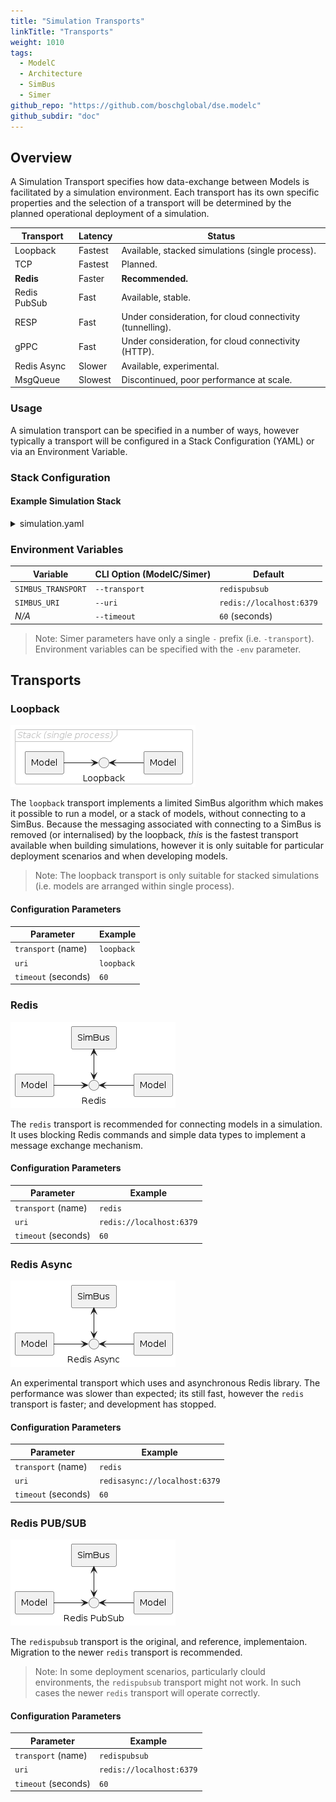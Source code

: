 ```yaml
---
title: "Simulation Transports"
linkTitle: "Transports"
weight: 1010
tags:
  - ModelC
  - Architecture
  - SimBus
  - Simer
github_repo: "https://github.com/boschglobal/dse.modelc"
github_subdir: "doc"
---
```


## Overview

A Simulation Transport specifies how data-exchange between Models is facilitated by a simulation
environment. Each transport has its own specific properties and the selection of
a transport will be determined by the planned operational deployment of a simulation.


| Transport    | Latency | Status |
| ------------ | ------- | ------ |
| Loopback     | Fastest | Available, stacked simulations (single process). |
| TCP          | Fastest | Planned. |
| **Redis**    | Faster  | **Recommended.** |
| Redis PubSub | Fast    | Available, stable. |
| RESP         | Fast    | Under consideration, for cloud connectivity (tunnelling).  |
| gPPC         | Fast    | Under consideration, for cloud connectivity (HTTP). |
| Redis Async  | Slower  | Available, experimental. |
| MsgQueue     | Slowest | Discontinued, poor performance at scale. |


### Usage

A simulation transport can be specified in a number of ways, however typically a transport will
be configured in a Stack Configuration (YAML) or via an Environment Variable.



### Stack Configuration

#### Example Simulation Stack

<details>
<summary>simulation.yaml</summary>

```yaml
---
kind: Stack
metadata:
  name: example
spec:
  connection:
    transport:
      redis:
        uri: redis://localhost:6379
        timeout: 60
```
</details>


### Environment Variables

| Variable           | CLI Option (ModelC/Simer) | Default |
| ------------------ | ------------------------- | ------- |
| `SIMBUS_TRANSPORT` | `--transport` | `redispubsub` |
| `SIMBUS_URI`       | `--uri`       | `redis://localhost:6379` |
| _N/A_              | `--timeout`   | `60` (seconds) |

> Note: Simer parameters have only a single `-` prefix (i.e. `-transport`). Environment variables can be specified with the `-env` parameter.


## Transports

### Loopback

<div hidden>

```text
@startuml transport-loopback
skinparam nodesep 55
skinparam ranksep 40
skinparam componentStyle rectangle
skinparam FrameBorderColor #c0c0c0
skinparam FrameFontColor #c0c0c0
skinparam FrameFontStyle italic

frame "Stack (single process)" {
    component "Model" as m1
    component "Model" as m2
    interface "Loopback" as SBif
    m1 -left-> SBif
    m2 -right-> SBif
}
@enduml
```

</div>

![loopback](transport-loopback.png)


The `loopback` transport implements a limited SimBus algorithm which makes it possible to
run a model, or a stack of models, without connecting to a SimBus. Because the messaging
associated with connecting to a SimBus is removed (or internalised) by the loopback, _this_
is the fastest transport available when building simulations, however it is only
suitable for particular deployment scenarios and when developing models.

> Note: The loopback transport is only suitable for stacked simulations (i.e. models are arranged within single process).

#### Configuration Parameters

| Parameter           | Example |
| ------------------- | ------- |
| `transport` (name)  | `loopback` |
| `uri`               | `loopback` |
| `timeout` (seconds) | `60` |


### Redis

<div hidden>

```text
@startuml transport-redis
skinparam nodesep 55
skinparam ranksep 40
skinparam componentStyle rectangle

component "Model" as m1
component "Model" as m2
component "SimBus" as sb
interface "Redis" as red
m1 -left-> red
m2 -right-> red
sb <-down-> red

@enduml
```

</div>

![redis](transport-redis.png)


The `redis` transport is recommended for connecting models in a simulation. It uses blocking
Redis commands and simple data types to implement a message exchange mechanism.

#### Configuration Parameters

| Parameter           | Example |
| ------------------- | ------- |
| `transport` (name)  | `redis` |
| `uri`               | `redis://localhost:6379` |
| `timeout` (seconds) | `60` |


### Redis Async

<div hidden>

```text
@startuml transport-redisasync
skinparam nodesep 55
skinparam ranksep 40
skinparam componentStyle rectangle

component "Model" as m1
component "Model" as m2
component "SimBus" as sb
interface "Redis Async" as red
m1 -left-> red
m2 -right-> red
sb <-down-> red

@enduml
```

</div>

![redisasync](transport-redisasync.png)


An experimental transport which uses and asynchronous Redis library. The performance was
slower than expected; its still fast, however the `redis` transport is faster; and development has stopped.

#### Configuration Parameters

| Parameter           | Example |
| ------------------- | ------- |
| `transport` (name)  | `redis` |
| `uri`               | `redisasync://localhost:6379` |
| `timeout` (seconds) | `60` |


### Redis PUB/SUB

<div hidden>

```text
@startuml transport-redispubsub
skinparam nodesep 55
skinparam ranksep 40
skinparam componentStyle rectangle

component "Model" as m1
component "Model" as m2
component "SimBus" as sb
interface "Redis PubSub" as red
m1 -left-> red
m2 -right-> red
sb <-down-> red

@enduml
```

</div>

![redispubsub](transport-redispubsub.png)


The `redispubsub` transport is the original, and reference, implementaion. Migration to the
newer `redis` transport is recommended.

> Note: In some deployment scenarios, particularly clould environments, the `redispubsub` transport might not work. In such cases the newer `redis` transport will operate correctly.

#### Configuration Parameters

| Parameter           | Example |
| ------------------- | ------- |
| `transport` (name)  | `redispubsub` |
| `uri`               | `redis://localhost:6379` |
| `timeout` (seconds) | `60` |
